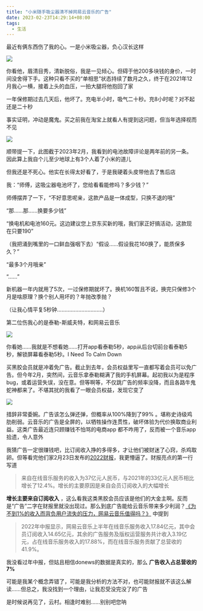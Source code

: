 ```yaml
---
title: "小米随手吸尘器清不掉网易云音乐的广告"
date: 2023-02-23T14:29:14+08:00
tags:
  - 生活
---
```


最近有俩东西伤了我的心。一是小米吸尘器，负心汉长这样

![](/img/vacuum_cleaner/mi_vacuum_cleaner.webp)

你看他，眉清目秀，清新脱俗，我是一见倾心。但碍于他200多块钱的身价，一时间没舍得下手。这种只看不买的“单相思”状态持续了数月之久，终于在2021年12月我心一横，接着上头的血压，一拍大腿将他抱回了家

一年保修期过去几天后，他坏了。充电半小时，吸气二十秒。充8小时呢？对不起还是二十秒

事实证明，冲动是魔鬼。买之前我在淘宝上就看人有提到这问题，但当年选择视而不见

![](/img/vacuum_cleaner/mi_comment.jpeg)

顺带提一下，此图截于2023年2月，我看到的电池故障评论是两年前的另一条。因此算上我自个儿至少地球上有3个人着了小米的道儿

但我还是不死心。他实在长得太好看了，于是我硬着头皮带他去了售后店

我：“师傅，这吸尘器电池坏了，您给看看能修吗？多少钱？”

师傅摆弄了一下，“不好意思呢亲，这款产品是一体成型，只换不退的哦”

“那……那……换要多少钱”

“换电机和电池160元。这边建议您上京东买新的哦，我们家正好搞活动，这款现在只要190”

（我把涌到嘴里的一口鲜血强咽下去）“假设……假设我花160换了，能质保多久？”

“最多3个月哦亲”

“……”

新机器一年内就用了5次，一过保修期就坏了。换机160暂且不说，换完只保修3个月是啥原理？换个别人用坏的？年抛改季抛？

（让我心情平复5秒钟…………………………）

第二位伤我心的是泰勒-斯威夫特，和网易云音乐

![](/img/vacuum_cleaner/taylor_swift.jpeg)


你看她……我就是不想看她……打开app看泰勒5秒，app从后台切前台看泰勒5秒，解锁屏幕看泰勒5秒。I Need To Calm Down

买黑胶会员就是冲着免广告。截止到去年，会员权益里写一直都写着会员可以免广告。但今年2月，突然间，云音乐拿泰勒糊满了我的手机屏幕。起初我以为是程序bug，或着运营失误，没在意。但等啊等，不仅跳广告的频率没降，而且各路牛鬼蛇神都来了。不堪其扰的我看了一眼会员权益，发现它变了


![](/img/vacuum_cleaner/vip_right.jpeg)


措辞非常委婉。广告该怎么弹还弹，但概率从100%降到了99% 。堪称史诗级鸡肋削弱。云音乐的广告是全屏的，以牺牲操作连贯性，破坏体验为代价换取商业利益。这类广告最近连只顾赚钱不怕骂的电商app 都不咋用了，反而被一个音乐app拾遗，令人意外

我猜广告一定很赚钱吧，比订阅收入挣的多得多，才让他们被财迷了心窍，杀鸡取卵。但等看完他们家2月23日发布的[2022财报](http://ir.music.163.com/sc/news_press_detail.php?id=118881)，我更懵逼了。财报亮点的第一行写道

>来自在线音乐服务的收入为37亿元人民币，与2021年的33亿元人民币相比增长了12.4%。增长的主要原因是来自会员订阅收入的大幅增长

**增长主要来自订阅收入** ，这么看我这类黑胶会员应该是他们的大金主啊。反而是“广告”二字在财报里就没出现过。那么到底广告能给云音乐带来多少利润？[《为不到1%的收入而背负用户流失的压力，网易云音乐值得吗？》](https://www.donews.com/article/detail/5120/50882.html) 中提到

> 2022年中报显示，网易云音乐上半年在线音乐服务收入17.84亿元，其中会员订阅收入14.65亿元，其余的广告服务及版权运营服务共计收入3.19亿元，占在线音乐服务收入的17.88%，而在线音乐服务贡献了总营收的41.9%。

我没看过年中报，但姑且相信donews的数据是真实的，那么 **广告收入占总营收的 7%** 

可能是我某个概念弄错了，可能是我分析的方法不对，也可能财报就不该这么解读……但总之，我没找到一个理由，让我忍受没完没了的广告

是时候说再见了，云村。相逢时难别……别别吧您呐